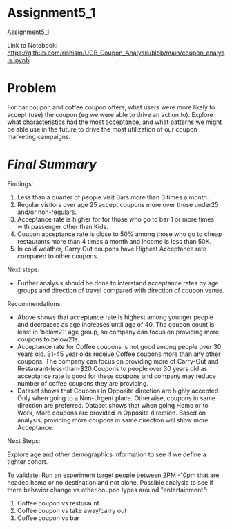 # Assignment5_1
Assignment5_1

Link to Notebook: https://github.com/rishism/UCB_Coupon_Analysis/blob/main/coupon_analysis.ipynb


# Problem

For bar coupon and coffee coupon offers, what users were more likely to accept (use) the coupon (eg we were able to drive an action to).  Explore what characteristics had the most acceptance, and what patterns we might be able use in the future to drive the most utilization of our coupon marketing campaigns.

# *Final Summary*

Findings: 

1. Less than a quarter of people visit Bars more than 3 times a month. 
2. Regular visitors over age 25 accept coupons more over those under25 and/or non-regulars.
3. Acceptance rate is higher for for those who go to bar 1 or more times with passenger other than Kids.
4. Coupon acceptance rate is close to 50% among those who go to cheap restaurants more than 4 times a month and income is less than 50K.
5. In cold weather, Carry Out coupons have Highest Acceptance rate compared to other coupons.

Next steps:
 - Further analysis should be done to interstand acceptance rates by age groups and direction of travel compared with direction of coupon venue.

Recommendations:
 - Above shows that acceptance rate is highest among younger people and decreases as age increases until age of 40. The coupon count is least in 'below21' age group, so company can focus on providing more coupons to below21s.
 - Acceptance rate for Coffee coupons is not good among people over 30 years old. 31-45 year olds receive Coffee coupons more than any other coupons. The company can focus on providing more of Carry-Out and Restaurant-less-than-$20 Coupons to people over 30 years old as acceptance rate is good for these coupons and company may reduce number of coffee coupons they are providing.
- Dataset shows that Coupons in Opposite direction are highly accepted Only when going to a Non-Urgent place. Otherwise, coupons in same direction are preferred. Dataset shows that when going Home or to Work, More coupons are provided in Opposite direction. Based on analysis, providing more coupons in same direction will show more Acceptance.


Next Steps:

Explore age and other demographics information to see if we define a tighter cohort.

To validate: Run an experiment target people between 2PM -10pm that are headed home or no destination and not alone, 
Possible analysis to see if there behavior change vs other coupon types around "entertainment": 
1. Coffee coupon vs resturaunt
2. Coffee coupon vs take away/carry out 
3. Coffee coupon vs bar